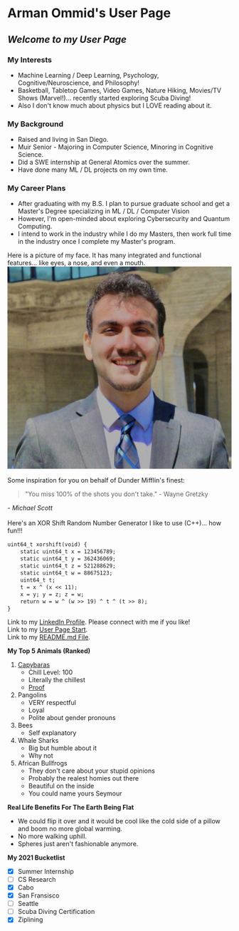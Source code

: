 # **Arman Ommid's User Page**
## ***Welcome to my User Page***

### **My Interests**
- Machine Learning / Deep Learning, Psychology, Cognitive/Neuroscience, and Philosophy!
- Basketball, Tabletop Games, Video Games, Nature Hiking, Movies/TV Shows (Marvel!)... recently started exploring Scuba Diving!
- Also I don't know much about physics but I LOVE reading about it.

### **My Background**
- Raised and living in San Diego.
- Muir Senior - Majoring in Computer Science, Minoring in Cognitive Science.
- Did a SWE internship at General Atomics over the summer.
- Have done many ML / DL projects on my own time.

### **My Career Plans**
- After graduating with my B.S. I plan to pursue graduate school and get a Master's Degree specializing in ML / DL / Computer Vision
- However, I'm open-minded about exploring Cybersecurity and Quantum Computing. 
- I intend to work in the industry while I do my Masters, then work full time in the industry once I complete my Master's program. 

Here is a picture of my face. It has many integrated and functional features... like eyes, a nose, and even a mouth.
![ArmanOmmidFace](ArmanOmmidHeadshot.png)

Some inspiration for you on behalf of Dunder Mifflin's finest:
 > "You miss 100% of the shots you don't take." - Wayne Gretzky

*\- Michael Scott*
\
\
Here's an XOR Shift Random Number Generator I like to use (C++)... how fun!!! 
```
uint64_t xorshift(void) {
    static uint64_t x = 123456789;
    static uint64_t y = 362436069;
    static uint64_t z = 521288629;
    static uint64_t w = 88675123;
    uint64_t t;
    t = x ^ (x << 11);
    x = y; y = z; z = w;
    return w = w ^ (w >> 19) ^ t ^ (t >> 8);
}
```

Link to my [LinkedIn Profile](https://www.linkedin.com/in/aommid/). Please connect with me if you like!
\
Link to my [User Page Start](#arman-ommids-user-page).
\
Link to my [README.md File](README.md).

**My Top 5 Animals (Ranked)**
1. [Capybaras](https://www.treehugger.com/thmb/7AgJ_pPvjBUoJRFoLo8I7X5Ihxk=/3061x2296/smart/filters:no_upscale()/GettyImages-528162130-53d0c5076eb14915ade61b5d3021294f.jpg)
   - Chill Level: 100
   - Literally the chillest
   - [Proof](https://i.redd.it/1752wrs7qhsy.png)
2. Pangolins
   - VERY respectful
   - Loyal
   - Polite about gender pronouns
3. Bees
   - Self explanatory
4. Whale Sharks
   - Big but humble about it
   - Why not
5. African Bullfrogs
   - They don't care about your stupid opinions
   - Probably the realest homies out there
   - Beautiful on the inside
   - You could name yours Seymour

**Real Life Benefits For The Earth Being Flat**
- We could flip it over and it would be cool like the cold side of a pillow and boom no more global warming.
- No more walking uphill.
- Spheres just aren't fashionable anymore. 

**My 2021 Bucketlist**
- [x] Summer Internship
- [ ] CS Research
- [x] Cabo
- [x] San Fransisco
- [ ] Seattle
- [ ] Scuba Diving Certification
- [x] Ziplining
